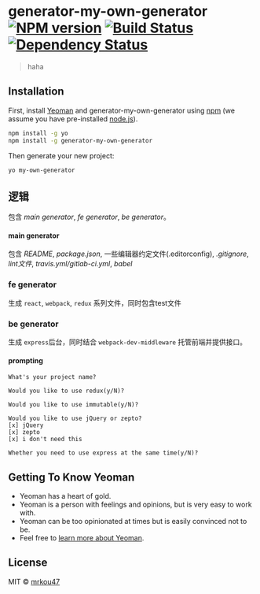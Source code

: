 # generator-my-own-generator [![NPM version][npm-image]][npm-url] [![Build Status][travis-image]][travis-url] [![Dependency Status][daviddm-image]][daviddm-url]
> haha

## Installation

First, install [Yeoman](http://yeoman.io) and generator-my-own-generator using [npm](https://www.npmjs.com/) (we assume you have pre-installed [node.js](https://nodejs.org/)).

```bash
npm install -g yo
npm install -g generator-my-own-generator
```

Then generate your new project:

```bash
yo my-own-generator
```

## 逻辑
 包含 *main generator*, *fe generator*, *be generator*。

#### main generator

包含 *README*, *package.json*, 一些编辑器约定文件(.editorconfig), *.gitignore*, *lint文件*, *travis.yml/gitlab-ci.yml*, *babel*

### fe generator

生成 `react`, `webpack`, `redux` 系列文件，同时包含test文件

### be generator

生成 `express`后台，同时结合 `webpack-dev-middleware` 托管前端并提供接口。

#### prompting

```shell
What's your project name?

Would you like to use redux(y/N)?

Would you like to use immutable(y/N)?

Would you like to use jQuery or zepto?
[x] jQuery
[x] zepto
[x] i don't need this

Whether you need to use express at the same time(y/N)? 
```


## Getting To Know Yeoman

 * Yeoman has a heart of gold.
 * Yeoman is a person with feelings and opinions, but is very easy to work with.
 * Yeoman can be too opinionated at times but is easily convinced not to be.
 * Feel free to [learn more about Yeoman](http://yeoman.io/).

## License

MIT © [mrkou47](kbscript.me)


[npm-image]: https://badge.fury.io/js/generator-my-own-generator.svg
[npm-url]: https://npmjs.org/package/generator-my-own-generator
[travis-image]: https://travis-ci.org/nut-cheese/generator-my-own-generator.svg?branch=master
[travis-url]: https://travis-ci.org/nut-cheese/generator-my-own-generator
[daviddm-image]: https://david-dm.org/nut-cheese/generator-my-own-generator.svg?theme=shields.io
[daviddm-url]: https://david-dm.org/nut-cheese/generator-my-own-generator
